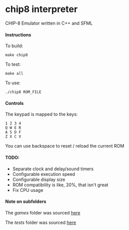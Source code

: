 # chip8 interpreter
CHIP-8 Emulator written in C++ and SFML

#### Instructions
To build:
``` 
make chip8
```

To test:
```
make all
```

To use:
```
./chip8 ROM_FILE
```
#### Controls
The keypad is mapped to the keys:
```
1 2 3 4
Q W E R
A S D F
Z X C V
```
You can use backspace to reset / reload the current ROM

#### TODO:
- Separate clock and delay/sound timers
- Configurable execution speed
- Configurable display size
- ROM compatibility is like, 20%, that isn't great
- Fix CPU usage

#### Note on subfolders
The *games* folder was sourced [here](https://www.zophar.net/pdroms/chip8/chip-8-games-pack.html)

The *tests* folder was sourced [here](https://github.com/Timendus/chip8-test-suite)